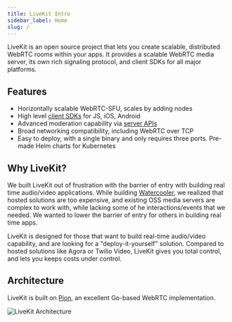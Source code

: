 ```yaml
---
title: LiveKit Intro
sidebar_label: Home
slug: /
---
```


LiveKit is an open source project that lets you create scalable, distributed WebRTC rooms within your apps. It provides a scalable WebRTC media server, its own rich signaling protocol, and client SDKs for all major platforms.

## Features

- Horizontally scalable WebRTC-SFU, scales by adding nodes
- High level [client SDKs](references/client-sdks.md) for JS, iOS, Android
- Advanced moderation capability via [server APIs](references/server-apis.md)
- Broad networking compatibility, including WebRTC over TCP
- Easy to deploy, with a single binary and only requires three ports. Pre-made Helm charts for Kubernetes

## Why LiveKit?

We built LiveKit out of frustration with the barrier of entry with building real time audio/video applications. While building [Watercooler](https://watercooler.fm), we realized that hosted solutions are too expensive, and existing OSS media servers are complex to work with, while lacking some of he interactions/events that we needed. We wanted to lower the barrier of entry for others in building real time apps.

LiveKit is designed for those that want to build real-time audio/video capability, and are looking for a "deploy-it-yourself" solution. Compared to hosted solutions like Agora or Twilio Video, LiveKit gives you total control, and lets you keeps costs under control.

## Architecture

LiveKit is built on [Pion](https://github.com/pion/webrtc), an excellent Go-based WebRTC implementation.

![LiveKit Architecture](/img/architecture.png)
